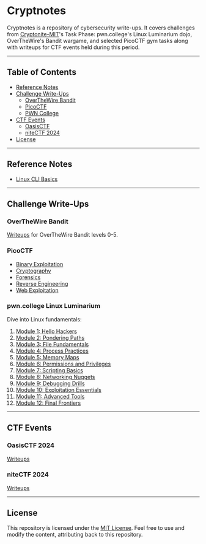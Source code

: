 # Cryptnotes
Cryptnotes is a repository of cybersecurity write-ups.  It covers challenges from [Cryptonite-MIT](https://github.com/Cryptonite-MIT)'s Task Phase: pwn.college's Linux Luminarium dojo, OverTheWire's Bandit wargame, and selected PicoCTF gym tasks along with writeups for CTF events held during this period.


---

## Table of Contents

- [Reference Notes](#reference-notes)
- [Challenge Write-Ups](#challenge-write-ups)
  - [OverTheWire Bandit](#overthewire-bandit)
  - [PicoCTF](#picoctf)
  - [PWN College](#pwncollege-linux-luminarium)
- [CTF Events](#ctf-events)
  - [OasisCTF](#oasisctf-2024)
  - [niteCTF 2024](#nitectf-2024)
- [License](#license)

---

## Reference Notes

- [Linux CLI Basics](https://github.com/tnmyhere/cryptnotes/blob/main/notes/linuxcli.md)

---

## Challenge Write-Ups

### OverTheWire Bandit
[Writeups](https://github.com/tnmyhere/cryptnotes/tree/main/misc/overthewire_bandit) for OverTheWire Bandit levels 0-5.

### PicoCTF

- [Binary Exploitation](https://github.com/tnmyhere/cryptnotes/blob/main/picoctf/binary.md)
- [Cryptography](https://github.com/tnmyhere/cryptnotes/blob/main/picoctf/crypto.md)
- [Forensics](https://github.com/tnmyhere/cryptnotes/blob/main/picoctf/forensics.md)
- [Reverse Engineering](https://github.com/tnmyhere/cryptnotes/blob/main/picoctf/rev.md)
- [Web Exploitation](https://github.com/tnmyhere/cryptnotes/blob/main/picoctf/web.md)

### pwn.college Linux Luminarium
Dive into Linux fundamentals:

1. [Module 1: Hello Hackers](https://github.com/tnmyhere/cryptnotes/tree/main/pwn.college/1_hellohackers)
2. [Module 2: Pondering Paths](https://github.com/tnmyhere/cryptnotes/tree/main/pwn.college/2_ponderingpaths)
3. [Module 3: File Fundamentals](https://github.com/tnmyhere/cryptnotes/tree/main/pwn.college/3_filefundamentals)
4. [Module 4: Process Practices](https://github.com/tnmyhere/cryptnotes/tree/main/pwn.college/4_processpractices)
5. [Module 5: Memory Maps](https://github.com/tnmyhere/cryptnotes/tree/main/pwn.college/5_memorymaps)
6. [Module 6: Permissions and Privileges](https://github.com/tnmyhere/cryptnotes/tree/main/pwn.college/6_permissionsprivileges)
7. [Module 7: Scripting Basics](https://github.com/tnmyhere/cryptnotes/tree/main/pwn.college/7_scriptingbasics)
8. [Module 8: Networking Nuggets](https://github.com/tnmyhere/cryptnotes/tree/main/pwn.college/8_networkingnuggets)
9. [Module 9: Debugging Drills](https://github.com/tnmyhere/cryptnotes/tree/main/pwn.college/9_debuggingdrills)
10. [Module 10: Exploitation Essentials](https://github.com/tnmyhere/cryptnotes/tree/main/pwn.college/10_exploitationessentials)
11. [Module 11: Advanced Tools](https://github.com/tnmyhere/cryptnotes/tree/main/pwn.college/11_advancedtools)
12. [Module 12: Final Frontiers](https://github.com/tnmyhere/cryptnotes/tree/main/pwn.college/12_finalfrontiers)

---

## CTF Events

### OasisCTF 2024
[Writeups](https://github.com/tnmyhere/cryptnotes/blob/main/misc/oasisctf.md)

### niteCTF 2024
[Writeups](https://github.com/tnmyhere/cryptnotes/blob/main/misc/nitectf.md)

---

## License

This repository is licensed under the [MIT License](https://opensource.org/licenses/MIT). Feel free to use and modify the content, attributing back to this repository.
